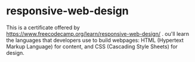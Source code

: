 # responsive-web-design
 This is a certificate offered by  https://www.freecodecamp.org/learn/responsive-web-design/ . ou'll learn the languages that developers use to build webpages: HTML (Hypertext Markup Language) for content, and CSS (Cascading Style Sheets) for design.
